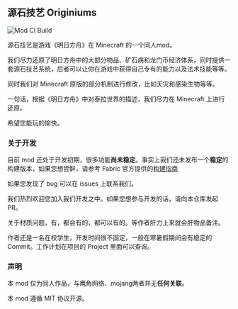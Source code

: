 ## 源石技艺 Originiums

![Mod CI Build](https://github.com/yaesey/Originiums/workflows/.github/workflows/gradle.yml/badge.svg)

源石技艺是游戏《明日方舟》在 Minecraft 的一个同人mod。

我们尽力还原了明日方舟中的大部分物品、矿石病和龙门币经济体系，同时提供一套源石技艺系统，后者可以让你在游戏中获得自己专有的能力以及法术技能等等。

同时我们对 Minecraft 原版的部分机制进行修改，比如天灾和感染生物等等。

一句话，根据《明日方舟》中对泰拉世界的描述，我们尽力在 Minecraft 上进行还原。

希望您能玩的愉快。

### 关于开发

目前 mod 还处于开发初期，很多功能**尚未稳定**。事实上我们还未发布一个**稳定**的构建版本，如果您想尝鲜，请参考 Fabric 官方提供的[构建指南](https://fabricmc.net/wiki/zh_cn:tutorial:setup)

如果您发现了 bug 可以在 issues 上联系我们。

我们热烈欢迎您加入我们开发之中。如果您想参与开发的话，请向本仓库发起 PR。

关于材质问题，有，都会有的，都可以有的。等作者肝力上来就会肝物品备注。

作者还是一名在校学生，开发时间很不固定，一般在寒暑假期间会有稳定的 Commit。工作计划在项目的 Project 里面可以查询。

### 声明

本 mod 仅为同人作品，与鹰角网络、mojang两者并无**任何关联**。

本 mod 遵循 MIT 协议开源。
